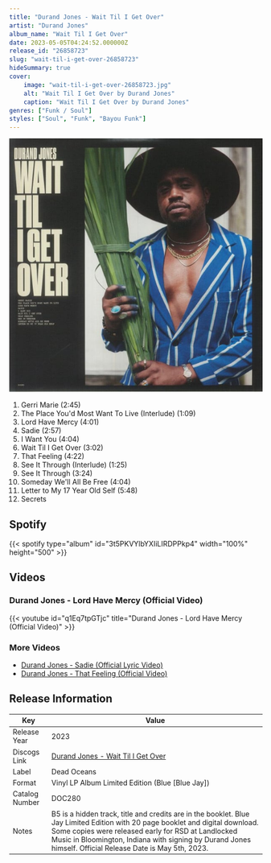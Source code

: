```yaml
---
title: "Durand Jones - Wait Til I Get Over"
artist: "Durand Jones"
album_name: "Wait Til I Get Over"
date: 2023-05-05T04:24:52.000000Z
release_id: "26858723"
slug: "wait-til-i-get-over-26858723"
hideSummary: true
cover:
    image: "wait-til-i-get-over-26858723.jpg"
    alt: "Wait Til I Get Over by Durand Jones"
    caption: "Wait Til I Get Over by Durand Jones"
genres: ["Funk / Soul"]
styles: ["Soul", "Funk", "Bayou Funk"]
---
```


![Wait Til I Get Over by Durand Jones](wait-til-i-get-over-26858723.jpg)

<!-- section break -->

1. Gerri Marie (2:45)
2. The Place You'd Most Want To Live (Interlude) (1:09)
3. Lord Have Mercy (4:01)
4. Sadie (2:57)
5. I Want You (4:04)
6. Wait Til I Get Over (3:02)
7. That Feeling (4:22)
8. See It Through (Interlude) (1:25)
9. See It Through  (3:24)
10. Someday We'll All Be Free (4:04)
11. Letter to My 17 Year Old Self (5:48)
12. Secrets

<!-- section break -->


## Spotify
{{< spotify type="album" id="3t5PKVYlbYXIiLIRDPPkp4" width="100%" height="500" >}}



## Videos
### Durand Jones - Lord Have Mercy (Official Video)
{{< youtube id="q1Eq7tpGTjc" title="Durand Jones - Lord Have Mercy (Official Video)" >}}<br>

### More Videos

- [Durand Jones - Sadie (Official Lyric Video)](https://www.youtube.com/watch?v=JA7SYpE7U1s)
- [Durand Jones - That Feeling (Official Video)](https://www.youtube.com/watch?v=sZpVPKfIVQ8)


## Release Information
|  Key           | Value                                                |
| ---------------| ---------------------------------------------------- |
| Release Year   | 2023                                   |
| Discogs Link   | [Durand Jones - Wait Til I Get Over](https://www.discogs.com/release/26858723-Durand-Jones-Wait-Til-I-Get-Over) |
| Label          | Dead Oceans |
| Format         | Vinyl LP Album Limited Edition (Blue [Blue Jay]) |
| Catalog Number | DOC280 |
| Notes | B5 is a hidden track, title and credits are in the booklet.  Blue Jay Limited Edition with 20 page booklet and digital download.  Some copies were released early for RSD at Landlocked Music in Bloomington, Indiana with signing by Durand Jones himself.  Official Release Date is May 5th, 2023. |